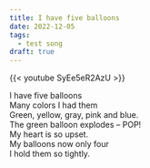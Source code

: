 ```yaml
---
title: I have five balloons
date: 2022-12-05
tags:
  - test song
draft: true
---
```


{{< youtube SyEe5eR2AzU >}}

I have five balloons\
Many colors I had them\
Green, yellow, gray, pink and blue.\
The green balloon explodes – POP!\
My heart is so upset.\
My balloons now only four\
I hold them so tightly.
